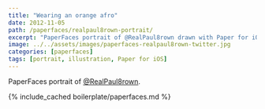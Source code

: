 ```yaml
---
title: "Wearing an orange afro"
date: 2012-11-05
path: /paperfaces/realpaul8rown-portrait/
excerpt: "PaperFaces portrait of @RealPaul8rown drawn with Paper for iOS on an iPad."
image: ../../assets/images/paperfaces-realpaul8rown-twitter.jpg
categories: [paperfaces]
tags: [portrait, illustration, Paper for iOS]
---
```


PaperFaces portrait of [@RealPaul8rown](https://twitter.com/RealPaul8rown).

{% include_cached boilerplate/paperfaces.md %}
